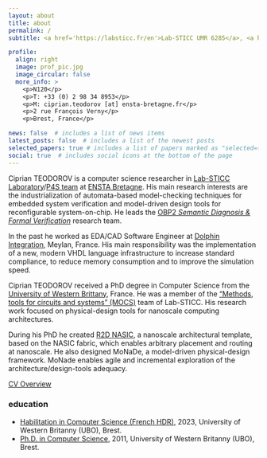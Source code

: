 ```yaml
---
layout: about
title: about
permalink: /
subtitle: <a href='https://labsticc.fr/en'>Lab-STICC UMR 6285</a>, <a href='https://www.ensta-bretagne.fr/en'>ENSTA Bretagne</a>.

profile:
  align: right
  image: prof_pic.jpg
  image_circular: false
  more_info: >
    <p>N120</p>
    <p>T: +33 (0) 2 98 34 8953</p>
    <p>M: ciprian.teodorov [at] ensta-bretagne.fr</p>
    <p>2 rue François Verny</p>
    <p>Brest, France</p>

news: false  # includes a list of news items
latest_posts: false  # includes a list of the newest posts
selected_papers: true # includes a list of papers marked as "selected={true}"
social: true  # includes social icons at the bottom of the page
---
```


Ciprian TEODOROV is a computer science researcher in [Lab-STICC Laboratory](https://labsticc.fr/en)/[P4S team](https://labsticc.fr/en/teams/p4s) at [ENSTA Bretagne](http://www.ensta-bretagne.fr/). His main research interests are the industrialization of automata-based model-checking techniques for embedded system verification and model-driven design tools for reconfigurable system-on-chip. He leads the [OBP2 *Semantic Diagnosis & Formal Verification*](http://www.obpcdl.org) research team.

In the past he worked as EDA/CAD Software Engineer at [Dolphin Integration](http://www.dolphin.fr/), Meylan, France. His main responsibility was the implementation of a new, modern VHDL language infrastructure to increase standard compliance, to reduce memory consumption and to improve the simulation speed.

Ciprian TEODOROV received a PhD degree in Computer Science from the [University of Western Brittany](https://www.univ-brest.fr/), France. He was a member of the [“Methods, tools for circuits and systems” (MOCS)](http://www.labsticc.fr/les-equipes-cacs/mocs/) team of Lab-STICC. His research work focused on physical-design tools for nanoscale computing architectures.

During his PhD he created [R2D NASIC](http://dx.doi.org/10.1109/NANOARCH.2011.5941486), a nanoscale architectural template, based on the NASIC fabric, which enables arbitrary placement and routing at nanoscale. He also designed MoNaDe, a model-driven physical-design framework. MoNade enables agile and incremental exploration of the architecture/design-tools adequacy.

[CV Overview](overview)

### education

- [Habilitation in Computer Science (French HDR)](/hdr), 2023, University of Western Britanny (UBO), Brest.
- [Ph.D. in Computer Science](/phd), 2011, University of Western Britanny (UBO), Brest.
